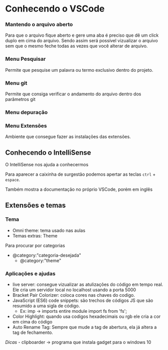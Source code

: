 # Conhecendo o VSCode

### Mantendo o arquivo aberto
Para que o arquivo fique aberto e gere uma aba é preciso que dê um click duplo em cima do arquivo. Sendo assim será possível vizualizar o arquivo sem que o mesmo feche todas as vezes que você alterar de arquivo.

### Menu Pesquisar
Permite que pesquise um palavra ou termo exclusivo dentro do projeto.

### Menu git
Permite que consiga verificar o andamento do arquivo dentro dos parâmetros git

### Menu depuração

### Menu Extensões
Ambiente que consegue fazer as instalações das extensões.


## Conhecendo o **IntelliSense**
O IntelliSense nos ajuda a conhecermos

Para aparecer a caixinha de surgestão podemos apertar as teclas `ctrl` + `espace`.

Também mostra a documentação no próprio VSCode, porém em inglês

## Extensões e temas

### Tema
- Omni theme: tema usado nas aulas
- Temas extras: Theme

Para procurar por categorias
- @category:"categoria-desejada"
  - @category:"theme"

### Aplicações e ajudas
- live server: consegue vizualizar as atulizações do código em tempo real. Ele cria um servidor local no localhost usando a porta 5000
- Bracket Pair Colorizer: coloca cores nas chaves do codigo.
- JavaScript (ES6) code snippets: são trechos de códigos JS que são resumido a uma sigla de código.
  - Ex: imp -> imports entire module import fs from 'fs';
- Color Highlight: quando usa codigos hexadecimais ou rgb ele cria a cor em cima do código
- Auto Rename Tag: Sempre que mude a tag de abertura, ela já altera a tag de fechamento.
  
*Dicas* - clipboarder -> programa que instala gadget para o windows 10